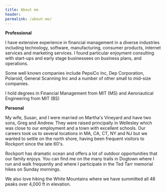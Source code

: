 ```yaml
---
title: About me
header:
permalink: /about-me/
---
```

**Professional**

I have extensive experience in financial management in a diverse industries including technology, software, 
manufacturing, consumer products, internet services and marketing services. 
I found particular enjoyment consulting with start-ups and early stage businessees on business plans, 
and operations.  

Some well known companies include PepsiCo Inc, Dep Corporation, Polaroid, General Scanning Inc and a number 
of other small to mid-size companies.

I hold degrees in Financial Management from MIT (MS) and Aeronautical Engineering from MIT (BS)

**Personal**

My wife, Susan, and I were married on Martha's Vineyard and have two sons, Greg and Andrew.
They were raised principally in Wellesley which was close to our employment and a town with excellent schools. 
Our careers took us to several locations in MA, CA, CT, NY and NJ but we wanted to settle on the north shore, 
having been frequent visitors to Rockport since the late 60's.

Rockport has dramatic ocean and offers a lot of outdoor opportunities that our family enjoys. You can 
find me on the many trails in Dogtown where I run and walk frequently and where I participate in the Ted Tarr 
memorial hikes on Sunday mornings.

We also love hiking the White Mountains where we have summitted all 48 peaks over 4,000 ft in elevation.
